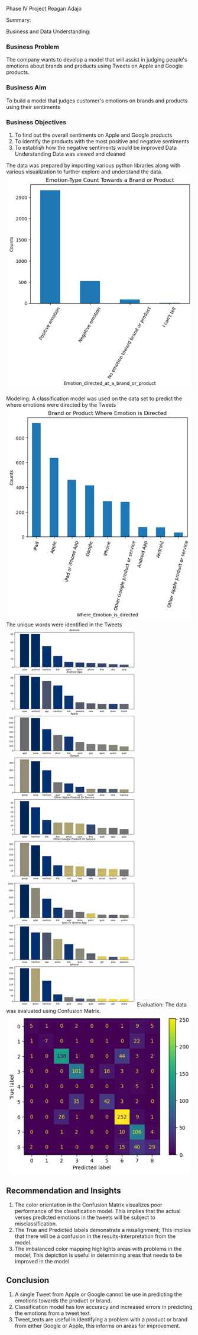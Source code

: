 Phase IV Project
Reagan Adajo

Summary:

Business and Data Understanding:
### Business Problem
The company wants to develop a model that will assist in judging people's emotions about brands and products using Tweets on Apple and Google products. 
### Business Aim
To build a model that judges customer's emotions on brands and products using their sentiments
### Business Objectives
1. To find out the overall sentiments on Apple and Google products
2. To identify the products with the most positive and negative sentiments
3. To establish how the negative sentiments would be improved 
Data Understanding
Data was viewed and cleaned


The data was prepared by importing various python libraries along with various visualization to further explore and understand the data.
![alt text](image.png)

Modeling: A classification model was used on the data set to predict the where emotions were directed by the Tweets
![alt text](image-1.png)
The unique words were identified in the Tweets
![alt text](image-2.png)
Evaluation: The data was evaluated using Confusion Matrix. 
![alt text](image-3.png)

## Recommendation and Insights
1. The color orientation in the Confusion Matrix visualizes poor performance of the classification model. 
This implies that the actual verses predicted emotions in the tweets will be subject to misclassification.
2. The True and Predicted labels demonstrate a misalignment;
This implies that there will be a confusion in the results-interpretation from the model. 
3. The imbalanced color mapping highlights areas with problems in the model;
This depiction is useful in determining areas that needs to be improved in the model

## Conclusion
1. A single Tweet from Apple or Google cannot be use in predicting the emotions towards the product or brand.
2. Classification model has low accuracy and increased errors in predicting the emotions from a tweet text.
3. Tweet_texts are useful in identifying a problem with a product or brand from either Google or Apple, this informs on areas for improvement. 
